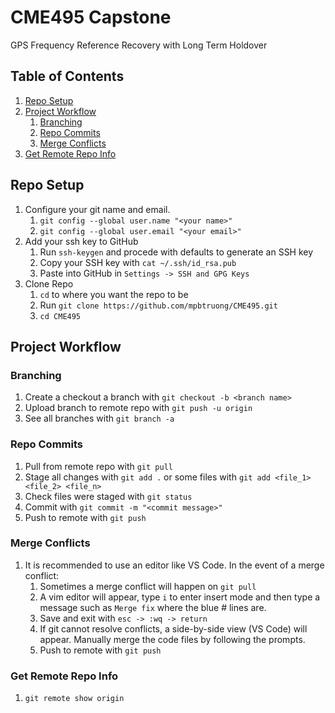 # CME495 Capstone
GPS Frequency Reference Recovery with Long Term Holdover

## Table of Contents
1. [Repo Setup](#Repo-Setup)
2. [Project Workflow](#Project-Workflow)
    1. [Branching](#Branching)
    2. [Repo Commits](#Repo-Commits)
    3. [Merge Conflicts](#Merge-Conflicts)
3. [Get Remote Repo Info](#Get-Remote-Repo-Info)

## Repo Setup
1. Configure your git name and email.
    1. ```git config --global user.name "<your name>"```
    2. ```git config --global user.email "<your email>"```
2. Add your ssh key to GitHub
    1. Run ```ssh-keygen``` and procede with defaults to generate an SSH key
    2. Copy your SSH key with ```cat ~/.ssh/id_rsa.pub```
    3. Paste into GitHub in ```Settings -> SSH and GPG Keys```
3. Clone Repo
    1. ```cd``` to where you want the repo to be
    2. Run ```git clone https://github.com/mpbtruong/CME495.git```
    3. ```cd CME495```

## Project Workflow

### Branching
1. Create a checkout a branch with ```git checkout -b <branch name>```
2. Upload branch to remote repo with ```git push -u origin```
3. See all branches with ```git branch -a```

### Repo Commits
1. Pull from remote repo with ```git pull```
2. Stage all changes with ```git add .``` or some files with ```git add <file_1> <file_2> <file_n>```
3. Check files were staged with ```git status```
4. Commit with ```git commit -m "<commit message>"```
5. Push to remote with ```git push```

### Merge Conflicts
1. It is recommended to use an editor like VS Code. In the event of a merge conflict:
    1. Sometimes a merge conflict will happen on ```git pull```
    2. A vim editor will appear, type ```i``` to enter insert mode and then type a message such as ```Merge fix``` where the        blue # lines are.
    3. Save and exit with ```esc -> :wq -> return```
    4. If git cannot resolve conflicts, a side-by-side view (VS Code) will appear. Manually merge the code files by                following the prompts.
    5. Push to remote with ```git push```

### Get Remote Repo Info
1. ```git remote show origin```

